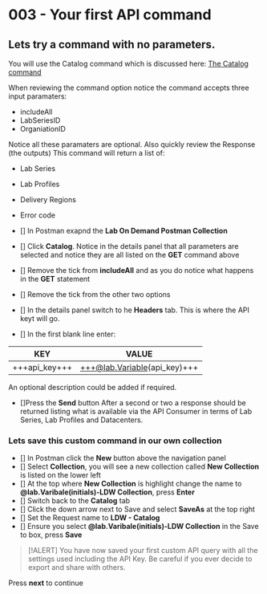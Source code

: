 # 003 - Your first API command

## Lets try a command with no parameters.
You will use the Catalog command which is discussed here: [The Catalog command](https://docs.skillable.com/lod/lod-api/lod-api-catalog.md "The Catalog command")

When reviewing the command option notice the command accepts three input paramaters:

 - includeAll
 - LabSeriesID
 - OrganiationID

Notice all these paramaters are optional.  Also quickly review the Response (the outputs)  This command will return a list of:
 - Lab Series
 - Lab Profiles
 - Delivery Regions
 - Error code


- [] In Postman exapnd the **Lab On Demand Postman Collection**
- [] Click **Catalog**.  Notice in the details panel that all parameters are selected and notice they are all listed on the **GET** command above
- [] Remove the tick from **includeAll** and as you do notice what happens in the **GET** statement
- [] Remove the tick from the other two options
- [] In the details panel switch to he **Headers** tab.  This is where the API keyt will go.
- [] In the first blank line enter:

| KEY | VALUE |
|-----|-------|
|+++api_key+++|+++@lab.Variable(api_key)+++|

An optional description could be added if required.

- []Press the **Send** button
After a second or two a response should be returned listing what is available via the API Consumer in terms of Lab Series, Lab Profiles and Datacenters.

### Lets save this custom command in our own collection

- [] In Postman click the **New** button above the navigation panel
- [] Select **Collection**, you will see a new collection called **New Collection** is listed on the lower left
- [] At the top where **New Collection** is highlight change the name to **@lab.Varibale(initials)-LDW Collection**, press **Enter**
- [] Switch back to the **Catalog** tab
- [] Click the down arrow next to Save and select **SaveAs** at the top right
- [] Set the Request name to **LDW - Catalog**
- [] Ensure you select **@lab.Varibale(initials)-LDW Collection** in the Save to box, press **Save**

>[!ALERT] You have now saved your first custom API query with all the settings used including the API Key.  Be careful if you ever decide to export and share with others.

Press **next** to continue
